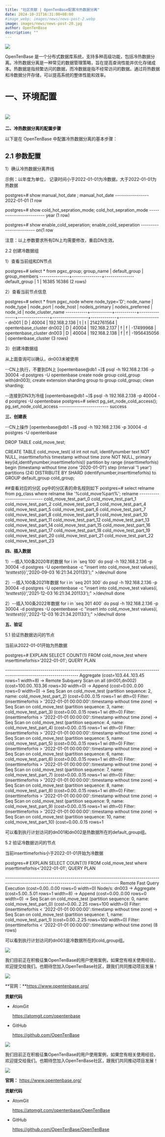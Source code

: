 ```yaml
---
title: "社区贡献 | OpenTenBase配置冷热数据分离"
date: 2024-10-31T16:31:00+08:00
#image_webp: images/news/news-post-2.webp
image: images/news/news-post-20.jpg
author: OpenTenBase
description: ""
---
```


![](https://oss-emcsprod-public.modb.pro/image/auto/modb_20241031_1fb582c0-9750-11ef-afed-fa163eb4f6be.png)

OpenTenBase 是一个分布式数据库系统，支持多种高级功能，包括冷热数据分离。冷热数据分离是一种常见的数据管理策略，旨在提高查询性能并优化存储成本。热数据是指频繁访问的数据，而冷数据是指不经常访问的数据。通过将热数据和冷数据分开存储，可以提高系统的整体性能和效率。

**一、环境配置**
================

![](https://oss-emcsprod-public.modb.pro/image/auto/modb_20241031_1fd373e8-9750-11ef-afed-fa163eb4f6be.png)
===========================================================================================================

**二、冷热数据分离的配置步骤**

以下是在 OpenTenBase 中配置冷热数据分离的基本步骤：

2.1 参数配置
------------

1）确认冷热数据分离界线

示例：以年度为单位， 记录时间小于2022-01-01为冷数据，大于2022-01-01为热数据

postgres=# show manual\_hot\_date ;
manual\_hot\_date
\-----------------
2022-01-01
(1 row

postgres=# show cold\_hot\_sepration\_mode;
cold\_hot\_sepration\_mode
\-------------------------
year
(1 row)

postgres=# show enable\_cold\_seperation;
enable\_cold\_seperation
\------------------------
on(1 row

注意：以上参数要求所有DN上均需要修改，重启DN生效。

2.2 创建冷数据组

1）查看当前组和DN节点

postgres\=\# select \* from pgxc\_group;
group\_name   | default\_group | group\_members
\---------------+---------------+---------------
default\_group |             1 | 16385 16386
(2 rows)

2）查看当前节点信息

postgres=\# select \* from pgxc\_node where node\_type='D';
node\_name | node\_type | node\_port |   node\_host   | nodeis\_primary | nodeis\_preferred |   node\_id   |  node\_cluster\_name
\-----------+-----------+-----------+---------------+----------------+------------------+-------------+---------------------
dn001     | D         |     40004 | 192.168.2.136 | t              | t                |  2142761564 | opentenbase\_cluster
dn002     | D         |     40004 | 192.168.2.137 | f              | f                |   -17499968 | opentenbase\_cluster
dn003     | D         |     40004 | 192.168.2.138 | f              | f                | -1956435056 | opentenbase\_cluster
(3 rows)

3）创建冷数据组

从上面查询可以确认，dn003未被使用

\--CN上执行，不要到DN上
\[opentenbase@db1 ~\]$  psql -h 192.168.2.136 -p 30004 -d postgres -U opentenbase
create node group cold\_group with(dn003);
create extension sharding group to group cold\_group;
clean sharding;

\--连接到DN3为冷组
\[opentenbase@db1 ~\]$  psql -h 192.168.2.138 -p 40004 -d postgres -U opentenbase
postgres=\# select pg\_set\_node\_cold\_access();
pg\_set\_node\_cold\_access
\-------------------------
success

**三、创建表**

\--CN上操作
\[opentenbase@db1 ~\]$  psql -h 192.168.2.136 -p 30004 -d postgres -U opentenbase

DROP TABLE  cold\_move\_test;

CREATE TABLE cold\_move\_test(
id int not null,
identifynumber text NOT NULL,
inserttimeforhis timestamp without time zone NOT NULL,
primary key(id,identifynumber,inserttimeforhis))
partition by range (inserttimeforhis)
begin (timestamp without time zone '2020-01-01')
step (interval '1 year')
partitions (24)
DISTRIBUTE BY SHARD (identifynumber,inserttimeforhis) to GROUP default\_group cold\_group;

##查看对应的分区
pg中的分区表的命名规则如下
postgres=\# select relname from pg\_class where relname like '%cold\_move%part%';
relname
\-----------------------------
cold\_move\_test\_part\_0
cold\_move\_test\_part\_1
cold\_move\_test\_part\_2
cold\_move\_test\_part\_3
cold\_move\_test\_part\_4
cold\_move\_test\_part\_5
cold\_move\_test\_part\_6
cold\_move\_test\_part\_7
cold\_move\_test\_part\_8
cold\_move\_test\_part\_9
cold\_move\_test\_part\_10
cold\_move\_test\_part\_11
cold\_move\_test\_part\_12
cold\_move\_test\_part\_13
cold\_move\_test\_part\_14
cold\_move\_test\_part\_15
cold\_move\_test\_part\_16
cold\_move\_test\_part\_17
cold\_move\_test\_part\_18
cold\_move\_test\_part\_19
cold\_move\_test\_part\_20
cold\_move\_test\_part\_21
cold\_move\_test\_part\_22
cold\_move\_test\_part\_23

**四、插入数据**

1）--插入100条2020年的数据
for i in \`seq 100\`
do
psql -h 192.168.2.136 -p 30004 -d postgres -U opentenbase -c "insert into cold\_move\_test values(${i},'testtest${i}','2020-09-03 16:21:34.201133');" >/dev/null
done

2）--插入100条2021年数据
for i in \`seq 201 300\`
do
psql -h 192.168.2.136 -p 30004 -d postgres -U opentenbase -c "insert into cold\_move\_test values(${i},'testtest${i}','2021-12-03 16:21:34.201133');" >/dev/null
done

2）--插入100条2022年数据
for i in \`seq 301 400\`
do
psql -h 192.168.2.136 -p 30004 -d postgres -U opentenbase -c "insert into cold\_move\_test values(${i},'testtest${i}','2022-12-03 16:21:34.201133');" >/dev/null
done

**五、验证**

5.1 验证热数据访问的节点

当前从2022-01-01开始为热数据

postgres=\# EXPLAIN SELECT COUNT(1) FROM cold\_move\_test where inserttimeforhis>'2022-01-01';
QUERY PLAN

\-------------------------------------------------------------------------------------------------------------------
Aggregate  (cost=103.44..103.45 rows=1 width=8)
->  Remote Subquery Scan on all (dn001,dn002)  (cost=100.00..103.36 rows=30 width=0)
->  Append  (cost=0.00..0.00 rows=0 width=0)
->  Seq Scan on cold\_move\_test (partition sequence: 2, name: cold\_move\_test\_part\_2)  (cost=0.00..0.15 rows=1 wi
dth=0)
Filter: (inserttimeforhis > '2022-01-01 00:00:00'::timestamp without time zone)
->  Seq Scan on cold\_move\_test (partition sequence: 3, name: cold\_move\_test\_part\_3)  (cost=0.00..0.15 rows=1 wi
dth=0)
Filter: (inserttimeforhis > '2022-01-01 00:00:00'::timestamp without time zone)
->  Seq Scan on cold\_move\_test (partition sequence: 4, name: cold\_move\_test\_part\_4)  (cost=0.00..0.15 rows=1 wi
dth=0)
Filter: (inserttimeforhis > '2022-01-01 00:00:00'::timestamp without time zone)
->  Seq Scan on cold\_move\_test (partition sequence: 5, name: cold\_move\_test\_part\_5)  (cost=0.00..0.15 rows=1 wi
dth=0)
Filter: (inserttimeforhis > '2022-01-01 00:00:00'::timestamp without time zone)
->  Seq Scan on cold\_move\_test (partition sequence: 6, name: cold\_move\_test\_part\_6)  (cost=0.00..0.15 rows=1 wi
dth=0)
Filter: (inserttimeforhis > '2022-01-01 00:00:00'::timestamp without time zone)
->  Seq Scan on cold\_move\_test (partition sequence: 7, name: cold\_move\_test\_part\_7)  (cost=0.00..0.15 rows=1 wi
dth=0)
Filter: (inserttimeforhis > '2022-01-01 00:00:00'::timestamp without time zone)
->  Seq Scan on cold\_move\_test (partition sequence: 8, name: cold\_move\_test\_part\_8)  (cost=0.00..0.15 rows=1 wi
dth=0)
Filter: (inserttimeforhis > '2022-01-01 00:00:00'::timestamp without time zone)
->  Seq Scan on cold\_move\_test (partition sequence: 9, name: cold\_move\_test\_part\_9)  (cost=0.00..0.15 rows=1 wi
dth=0)
Filter: (inserttimeforhis > '2022-01-01 00:00:00'::timestamp without time zone)
->  Seq Scan on cold\_move\_test (partition sequence: 10, name: cold\_move\_test\_part\_10)  (cost=0.00..0.15 rows=1

可以看到执行计划访问的dn001和dn002是热数据所在的default\_group组。

5.2 验证冷数据访问的节点

当前inserttimeforhis小于2022-01-01开始为冷数据

postgres=# EXPLAIN SELECT COUNT(1) FROM cold\_move\_test where inserttimeforhis<'2022-01-01';
QUERY PLAN

\------------------------------------------------------------------------------------------------------------------------------
\---------
Remote Fast Query Execution  (cost=0.00..0.00 rows=0 width=0)
Node/s: dn003
\->  Aggregate  (cost=5.00..5.01 rows=1 width=8)
\->  Append  (cost=0.00..0.00 rows=0 width=0)
\->  Seq Scan on cold\_move\_test (partition sequence: 0, name: cold\_move\_test\_part\_0)  (cost=0.00..2.25 rows=100
width=0)
Filter: (inserttimeforhis < '2022-01-01 00:00:00'::timestamp without time zone)
\->  Seq Scan on cold\_move\_test (partition sequence: 1, name: cold\_move\_test\_part\_1)  (cost=0.00..2.25 rows=100
width=0)
Filter: (inserttimeforhis < '2022-01-01 00:00:00'::timestamp without time zone)
(8 rows)

可以看到执行计划访问的dn003是冷数据所在的cold\_group组。

![](https://oss-emcsprod-public.modb.pro/image/auto/modb_20241031_1fe7334c-9750-11ef-afed-fa163eb4f6be.png)

我们目前正在积极征集OpenTenBase的用户使用案例，如果您有相关使用经验，欢迎提交给我们。也期待您加入OpenTenBase社区，跟我们共同推动项目发展！

![](https://oss-emcsprod-public.modb.pro/image/auto/modb_20241031_1ff17fd2-9750-11ef-afed-fa163eb4f6be.png)

**官网：**https://www.opentenbase.org/

**贡献代码**

* AtomGit

  https://atomgit.com/opentenbase
* GitHub

  https://github.com/OpenTenBase

<img src=../images/news-post-9-11.png class="img-fluid" /><br/>

我们目前正在积极征集OpenTenBase的用户使用案例，如果您有相关使用经验，欢迎提交给我们。也期待您加入OpenTenBase社区，跟我们共同推动项目发展！

<img src=../images/news-post-9-12.png class="img-fluid" /><br/>

**官网：** https://www.opentenbase.org/

**贡献代码**

* AtomGit

  https://atomgit.com/opentenbase/OpenTenBase
* GitHub

  https://github.com/OpenTenBase/OpenTenBase

